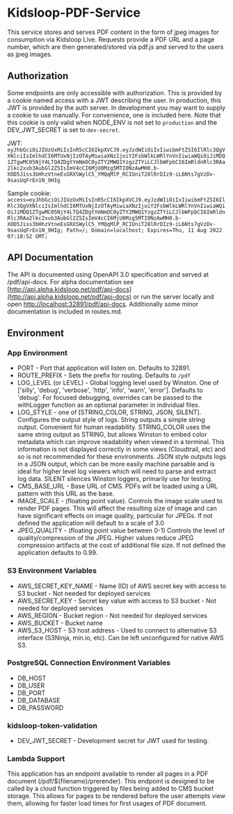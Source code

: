 # Kidsloop-PDF-Service

This service stores and serves PDF content in the form of jpeg images for consumption via Kidsloop Live. Requests provide a PDF URL and a page number, which are then generated/stored via pdf.js and served to the users as jpeg images.

## Authorization
Some endpoints are only accessible with authorization. This is provided by a cookie named access with a JWT describing the user.  In production, this JWT is provided by the auth server. In development you may want to supply a cookie to use manually.  For convenience, one is included here. Note that this cookie is only valid when NODE_ENV is not set to `production` and the DEV_JWT_SECRET is set to `dev-secret`.

JWT: `eyJhbGciOiJIUzUxMiIsInR5cCI6IkpXVCJ9.eyJzdWIiOiIxIiwibmFtZSI6IlRlc3QgVXNlciIsImlhdCI6MTUxNjIzOTAyMiwiaXNzIjoiY2FsbWlkLWRlYnVnIiwiaWQiOiJiMDQ1ZTgwMC05NjY4LTQ4ZDgtYmNmOC0yZTY2MWQ1YzgzZTYiLCJlbWFpbCI6ImRldnRlc3RAa2lkc2xvb3AubGl2ZSIsImV4cCI6MjU0Mzg5MTI0NzAwMH0.b-XOD5Jiss3bHhzVtneEsGRXSWylC5_YMQqMlP_RCIUniT28lRrDIz9-iL6Nts7gVzDv-9sasUqFrEn1N_9HIg`

Sample cookie: `access=eyJhbGciOiJIUzUxMiIsInR5cCI6IkpXVCJ9.eyJzdWIiOiIxIiwibmFtZSI6IlRlc3QgVXNlciIsImlhdCI6MTUxNjIzOTAyMiwiaXNzIjoiY2FsbWlkLWRlYnVnIiwiaWQiOiJiMDQ1ZTgwMC05NjY4LTQ4ZDgtYmNmOC0yZTY2MWQ1YzgzZTYiLCJlbWFpbCI6ImRldnRlc3RAa2lkc2xvb3AubGl2ZSIsImV4cCI6MjU0Mzg5MTI0NzAwMH0.b-XOD5Jiss3bHhzVtneEsGRXSWylC5_YMQqMlP_RCIUniT28lRrDIz9-iL6Nts7gVzDv-9sasUqFrEn1N_9HIg; Path=/; Domain=localhost; Expires=Thu, 11 Aug 2022 07:18:52 GMT;`

## API Documentation
The API is documented using OpenAPI 3.0 specification and served at /pdf/api-docs.  For alpha documentation see [http://api.alpha.kidsloop.net/pdf/api-docs](http://api.alpha.kidsloop.net/pdf/api-docs) or run the server locally and open [http://localhost:32891/pdf/api-docs](http://localhost:32891/pdf/api-docs). Additionally some minor documentation is included in routes.md. 

## Environment
### App Environment
- PORT - Port that application will listen on. Defaults to 32891.
- ROUTE_PREFIX - Sets the prefix for routing. Defaults to `/pdf`
- LOG_LEVEL (or LEVEL) - Global logging level used by Winston. One of ['silly', 'debug', 'verbose', 'http', 'info', 'warn', 'error']. Defaults to 'debug'. For focused debugging, overrides can be passed to the withLogger function as an optional parameter in individual files.
- LOG_STYLE - one of [STRING_COLOR, STRING, JSON, SILENT]. Configures the output style of logs. String outputs a simple string output. Convenient for human readability. STRING_COLOR uses the same string output as STRING, but allows Winston to embed color metadata which can improve readability when viewed in a terminal. This information is not displayed correctly in some views (Cloudtrail, etc) and so is not recommended for these environments.  JSON style outputs logs in a JSON output, which can be more easily machine parsable and is ideal for higher level log viewers which will need to parse and extract log data. SILENT silences Winston loggers, primarily use for testing.
- CMS_BASE_URL - Base URL of CMS. PDFs will be loaded using a URL pattern with this URL as the base.
- IMAGE_SCALE - (floating point value). Controls the image scale used to render PDF pages. This will affect the resulting size of image and can have significant effects on image quality, particular for JPEGs. If not defined the application will default to a scale of 3.0
- JPEG_QUALITY - (floating point value between 0-1) Controls the level of quality/compression of the JPEG. Higher values reduce JPEG compression artifacts at the cost of additional file size. If not defined the application defaults to 0.99.

### S3 Environment Variables
- AWS_SECRET_KEY_NAME - Name (ID) of AWS secret key with access to S3 bucket - Not needed for deployed services
- AWS_SECRET_KEY - Secret key value with access to S3 bucket - Not needed for deployed services
- AWS_REGION - Bucket region - Not needed for deployed services
- AWS_BUCKET - Bucket name
- AWS_S3_HOST - S3 host address - Used to connect to alternative S3 interface (S3Ninja, min.io, etc). Can be left unconfigured for native AWS S3.

### PostgreSQL Connection Environment Variables
- DB_HOST
- DB_USER
- DB_PORT
- DB_DATABASE
- DB_PASSWORD

### kidsloop-token-validation
- DEV_JWT_SECRET - Development secret for JWT used for testing.

### Lambda Support
This application has an endpoint available to render all pages in a PDF document (/pdf/${filename}/prerender). This endpoint is designed to be called by a cloud function triggered by files being added to CMS bucket storage. This allows for pages to be rendered before the user attempts view them, allowing for faster load times for first usages of PDF document.